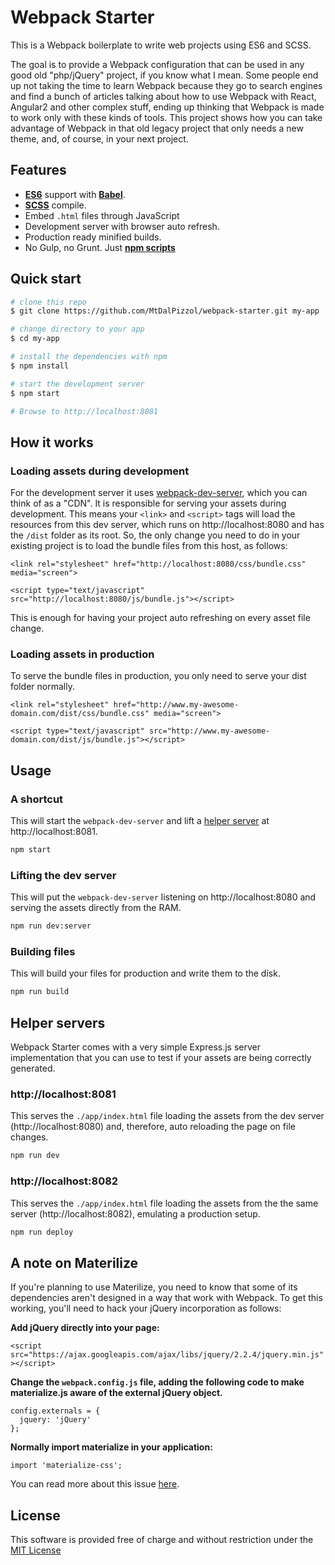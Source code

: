# Webpack Starter

This is a Webpack boilerplate to write web projects using ES6 and SCSS.

The goal is to provide a Webpack configuration that can be used in any good old "php/jQuery" project, if you know what I mean. Some people end up not taking the time to learn Webpack because they go to search engines and find a bunch of articles talking about how to use Webpack with React, Angular2 and other complex stuff, ending up thinking that Webpack is made to work only with these kinds of tools. This project shows how you can take advantage of Webpack in that old legacy project that only needs a new theme, and, of course, in your next project.

## Features

* **[ES6](http://www.ecma-international.org/ecma-262/6.0/)** support with **[Babel](https://babeljs.io/)**.
* **[SCSS](http://sass-lang.com/documentation/file.SCSS_FOR_SASS_USERS.html)** compile.
* Embed `.html` files through JavaScript
* Development server with browser auto refresh.
* Production ready minified builds.
* No Gulp, no Grunt. Just **[npm scripts](https://docs.npmjs.com/misc/scripts)**

## Quick start

```bash
# clone this repo
$ git clone https://github.com/MtDalPizzol/webpack-starter.git my-app

# change directory to your app
$ cd my-app

# install the dependencies with npm
$ npm install

# start the development server
$ npm start

# Browse to http://localhost:8081
```

## How it works

### Loading assets during development
For the development server it uses [webpack-dev-server](https://webpack.github.io/docs/webpack-dev-server.html), which you can think of as a "CDN". It is responsible for serving your assets during development. This means your `<link>` and `<script>` tags will load the resources from this dev server, which runs on http://localhost:8080 and has the `/dist` folder as its root. So, the only change you need to do in your existing project is to load the bundle files from this host, as follows:

`<link rel="stylesheet" href="http://localhost:8080/css/bundle.css" media="screen">`

`<script type="text/javascript" src="http://localhost:8080/js/bundle.js"></script>`

This is enough for having your project auto refreshing on every asset file change.

### Loading assets in production

To serve the bundle files in production, you only need to serve your dist folder normally.

`<link rel="stylesheet" href="http://www.my-awesome-domain.com/dist/css/bundle.css" media="screen">`

`<script type="text/javascript" src="http://www.my-awesome-domain.com/dist/js/bundle.js"></script>`

## Usage

### A shortcut
This will start the `webpack-dev-server` and lift a [helper server](#helper-servers) at http://localhost:8081.
```bash
npm start
```

### Lifting the dev server
This will put the `webpack-dev-server` listening on http://localhost:8080 and serving the assets directly from the RAM.
```bash
npm run dev:server
```

### Building files
This will build your files for production and write them to the disk.
```bash
npm run build
```

## Helper servers
Webpack Starter comes with a very simple Express.js server implementation that you can use to test if your assets are being correctly generated.

### http://localhost:8081
This serves the `./app/index.html` file loading the assets from the dev server (http://localhost:8080) and, therefore, auto reloading the page on file changes.
```bash
npm run dev
```

### http://localhost:8082
This serves the `./app/index.html` file loading the assets from the the same server (http://localhost:8082), emulating a production setup.
```bash
npm run deploy
```

## A note on Materilize

If you're planning to use Materilize, you need to know that some of its dependencies aren't designed in a way that work with Webpack. To get this working, you'll need to hack your jQuery incorporation as follows:

**Add jQuery directly into your page:**

`<script src="https://ajax.googleapis.com/ajax/libs/jquery/2.2.4/jquery.min.js"></script> `

**Change the `webpack.config.js` file, adding the following code to make materialize.js aware of the external jQuery object.**

```
config.externals = {
  jquery: 'jQuery'
};
```

**Normally import materialize in your application:**

```
import 'materialize-css';
```

You can read more about this issue [here](https://github.com/InfomediaLtd/angular2-materialize/issues/20#issuecomment-253523617).

## License

This software is provided free of charge and without restriction under the [MIT License](/LICENSE)
